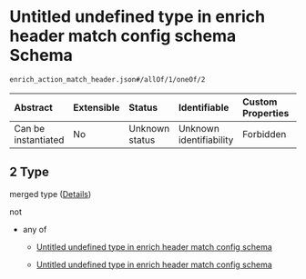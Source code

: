 # Untitled undefined type in enrich header match config schema Schema

```txt
enrich_action_match_header.json#/allOf/1/oneOf/2
```



| Abstract            | Extensible | Status         | Identifiable            | Custom Properties | Additional Properties | Access Restrictions | Defined In                                                                                            |
| :------------------ | :--------- | :------------- | :---------------------- | :---------------- | :-------------------- | :------------------ | :---------------------------------------------------------------------------------------------------- |
| Can be instantiated | No         | Unknown status | Unknown identifiability | Forbidden         | Allowed               | none                | [enrich\_action\_match\_header.json\*](../out/enrich_action_match_header.json "open original schema") |

## 2 Type

merged type ([Details](enrich_action_match_header-allof-1-oneof-2.md))

not

* any of

  * [Untitled undefined type in enrich header match config schema](enrich_action_match_header-allof-1-oneof-2-not-anyof-0.md "check type definition")

  * [Untitled undefined type in enrich header match config schema](enrich_action_match_header-allof-1-oneof-2-not-anyof-1.md "check type definition")
